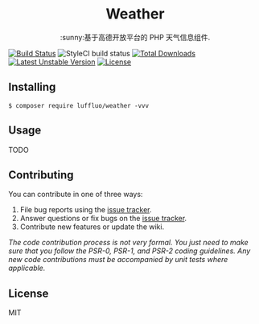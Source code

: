<h1 align="center"> Weather </h1>

<p align="center"> :sunny:基于高德开放平台的 PHP 天气信息组件. </p>

[![Build Status](https://travis-ci.org/luffluo/weather.svg?branch=master)](https://travis-ci.org/luffluo/weather)
![StyleCI build status](https://github.styleci.io/repos/147061983/shield)
[![Total Downloads](https://poser.pugx.org/luffluo/weather/downloads)](https://packagist.org/packages/luffluo/weather) 
[![Latest Unstable Version](https://poser.pugx.org/luffluo/weather/v/unstable)](https://packagist.org/packages/luffluo/weather)
[![License](https://poser.pugx.org/luffluo/weather/license)](https://packagist.org/packages/luffluo/weather)

## Installing

```shell
$ composer require luffluo/weather -vvv
```

## Usage

TODO

## Contributing

You can contribute in one of three ways:

1. File bug reports using the [issue tracker](https://github.com/luffluo/weather/issues).
2. Answer questions or fix bugs on the [issue tracker](https://github.com/luffluo/weather/issues).
3. Contribute new features or update the wiki.

_The code contribution process is not very formal. You just need to make sure that you follow the PSR-0, PSR-1, and PSR-2 coding guidelines. Any new code contributions must be accompanied by unit tests where applicable._

## License

MIT